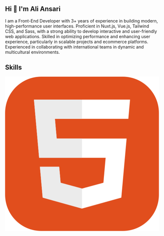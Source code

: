 ## Hi 👋 I'm Ali Ansari

I am a Front-End Developer with 3+ years of experience in building modern, high-performance user interfaces.
Proficient in Nuxt.js, Vue.js, Tailwind CSS, and Sass, with a strong ability to develop interactive and user-friendly web
applications. Skilled in optimizing performance and enhancing user experience, particularly in scalable projects and ecommerce platforms. Experienced in collaborating with international teams in dynamic and multicultural
environments.

## Skills
<img src="https://github.com/tandpfun/skill-icons/blob/main/icons/HTML.svg" />

<!--
**ali2020lara/ali2020lara** is a ✨ _special_ ✨ repository because its `README.md` (this file) appears on your GitHub profile.

Here are some ideas to get you started:

- 🔭 I’m currently working on ...
- 🌱 I’m currently learning ...
- 👯 I’m looking to collaborate on ...
- 🤔 I’m looking for help with ...
- 💬 Ask me about ...
- 📫 How to reach me: ...
- 😄 Pronouns: ...
- ⚡ Fun fact: ...
-->
